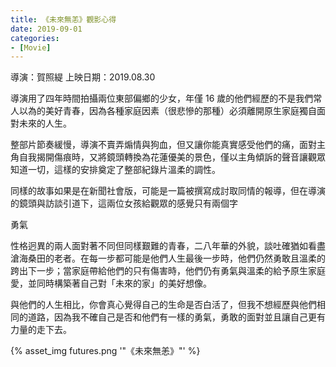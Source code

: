 ```yaml
---
title: 《未來無恙》觀影心得
date: 2019-09-01
categories:
- [Movie]
---
```

導演：賀照緹
上映日期：2019.08.30

導演用了四年時間拍攝兩位東部偏鄉的少女，年僅 16 歲的他們經歷的不是我們常人以為的美好青春，因為各種家庭因素（很悲慘的那種）必須離開原生家庭獨自面對未來的人生。
<!-- more -->
整部片節奏緩慢，導演不賣弄煽情與狗血，但又讓你能真實感受他們的痛，面對主角自我揭開傷痕時，又將鏡頭轉換為花蓮優美的景色，僅以主角傾訴的聲音讓觀眾知道一切，這樣的安排奠定了整部紀錄片溫柔的調性。

同樣的故事如果是在新聞社會版，可能是一篇被撰寫成討取同情的報導，但在導演的鏡頭與訪談引道下，這兩位女孩給觀眾的感覺只有兩個字

勇氣

性格迥異的兩人面對著不同但同樣艱難的青春，二八年華的外貌，談吐確猶如看盡滄海桑田的老者。在每一步都可能是他們人生最後一步時，他們仍然勇敢且溫柔的跨出下一步；當家庭帶給他們的只有傷害時，他們仍有勇氣與溫柔的給予原生家庭愛，並同時構築著自己對「未來的家」的美好想像。

與他們的人生相比，你會真心覺得自己的生命是否白活了，但我不想經歷與他們相同的道路，因為我不確自己是否和他們有一樣的勇氣，勇敢的面對並且讓自己更有力量的走下去。

{% asset_img futures.png '"《未來無恙》"' %}
